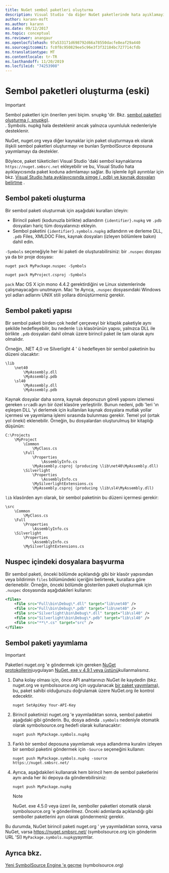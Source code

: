 ```yaml
---
title: NuGet sembol paketleri oluşturma
description: Visual Studio 'da diğer NuGet paketlerinde hata ayıklamayı desteklemek için yalnızca semboller içeren NuGet paketleri oluşturma.
author: karann-msft
ms.author: karann
ms.date: 09/12/2017
ms.topic: conceptual
ms.reviewer: anangaur
ms.openlocfilehash: 97a533171d698792d66a78550dacfe8eaf29a440
ms.sourcegitcommit: fc0f8c950829ee5c96e3f3f32184bc727714cfdb
ms.translationtype: MT
ms.contentlocale: tr-TR
ms.lasthandoff: 11/20/2019
ms.locfileid: "74253908"
---
```

# <a name="creating-symbol-packages-legacy"></a>Sembol paketleri oluşturma (eski)

> [!Important]
> Sembol paketleri için önerilen yeni biçim. snupkg 'dir. Bkz. [sembol paketleri oluşturma (. snupkg)](Symbol-Packages-snupkg.md). </br>
> . Symbols. nupkg hala desteklenir ancak yalnızca uyumluluk nedenleriyle desteklenir.

NuGet, nuget.org veya diğer kaynaklar için paket oluşturmaya ek olarak ilişkili sembol paketleri oluşturmayı ve bunları SymbolSource deposuna yayımlamayı da destekler.

Böylece, paket tüketicileri Visual Studio 'daki sembol kaynaklarına `https://nuget.smbsrc.net` ekleyebilir ve bu, Visual Studio hata ayıklayıcısında paket koduna adımlamayı sağlar. Bu işlemle ilgili ayrıntılar için bkz. [Visual Studio hata ayıklayıcısında simge (. pdb) ve kaynak dosyaları belirtme](/visualstudio/debugger/specify-symbol-dot-pdb-and-source-files-in-the-visual-studio-debugger) .

## <a name="creating-a-symbol-package"></a>Sembol paketi oluşturma

Bir sembol paketi oluşturmak için aşağıdaki kuralları izleyin:

- Birincil paketi (kodunuzla birlikte) adlandırın `{identifier}.nupkg` ve `.pdb` dosyaları hariç tüm dosyalarınızı ekleyin.
- Sembol paketini `{identifier}.symbols.nupkg` adlandırın ve derleme DLL, `.pdb` Files, XMLDOC Files, kaynak dosyaları (izleyen bölümlere bakın) dahil edin.

`-Symbols` seçeneğiyle her iki paketi de oluşturabilirsiniz: bir `.nuspec` dosyası ya da bir proje dosyası:

```cli
nuget pack MyPackage.nuspec -Symbols

nuget pack MyProject.csproj -Symbols
```

`pack` Mac OS X için mono 4.4.2 gerektirdiğini ve Linux sistemlerinde çalışmayacağını unutmayın. Mac 'te Ayrıca, `.nuspec` dosyasındaki Windows yol adları adlarını UNIX stili yollara dönüştürmeniz gerekir.

## <a name="symbol-package-structure"></a>Sembol paketi yapısı

Bir sembol paketi birden çok hedef çerçeveyi bir kitaplık paketiyle aynı şekilde hedefleyebilir, bu nedenle `lib` klasörünün yapısı, yalnızca DLL ile birlikte `.pdb` dosyaları dahil olmak üzere birincil paket ile tam olarak aynı olmalıdır.

Örneğin, .NET 4,0 ve Silverlight 4 ' ü hedefleyen bir sembol paketinin bu düzeni olacaktır:

    \lib
        \net40
            \MyAssembly.dll
            \MyAssembly.pdb
        \sl40
            \MyAssembly.dll
            \MyAssembly.pdb

Kaynak dosyalar daha sonra, kaynak deponuzun göreli yapısını izlemesi gereken `src`adlı ayrı bir özel klasöre yerleştirilir. Bunun nedeni, pdb 'leri 'ın eşleşen DLL 'yi derlemek için kullanılan kaynak dosyalara mutlak yollar içermesi ve yayımlama işlemi sırasında bulunması gerekir. Temel yol (ortak yol öneki) eklenebilir. Örneğin, bu dosyalardan oluşturulmuş bir kitaplığı düşünün:

    C:\Projects
        \MyProject
            \Common
                \MyClass.cs
            \Full
                \Properties
                    \AssemblyInfo.cs
                \MyAssembly.csproj (producing \lib\net40\MyAssembly.dll)
            \Silverlight
                \Properties
                    \AssemblyInfo.cs
                \MySilverlightExtensions.cs
                \MyAssembly.csproj (producing \lib\sl4\MyAssembly.dll)

`lib` klasörden ayrı olarak, bir sembol paketinin bu düzeni içermesi gerekir:

    \src
        \Common
            \MyClass.cs
        \Full
            \Properties
                \AssemblyInfo.cs
        \Silverlight
            \Properties
                \AssemblyInfo.cs
            \MySilverlightExtensions.cs

## <a name="referring-to-files-in-the-nuspec"></a>Nuspec içindeki dosyalara başvurma

Bir sembol paketi, önceki bölümde açıklandığı gibi bir klasör yapısından veya bildirimin `files` bölümündeki içeriğini belirterek, kurallara göre derlenebilir. Örneğin, önceki bölümde gösterilen paketi oluşturmak için `.nuspec` dosyasında aşağıdakileri kullanın:

```xml
<files>
    <file src="Full\bin\Debug\*.dll" target="lib\net40" />
    <file src="Full\bin\Debug\*.pdb" target="lib\net40" />
    <file src="Silverlight\bin\Debug\*.dll" target="lib\sl40" />
    <file src="Silverlight\bin\Debug\*.pdb" target="lib\sl40" />
    <file src="**\*.cs" target="src" />
</files>
```

## <a name="publishing-a-symbol-package"></a>Sembol paketi yayımlama

> [!Important]
> Paketleri nuget.org 'e göndermek için gereken [NuGet protokollerini](../api/nuget-protocols.md)uygulayan [NuGet. exe v 4.9.1 veya üstünü](https://www.nuget.org/downloads)kullanmalısınız.

1. Daha kolay olması için, önce API anahtarınızı NuGet ile kaydedin (bkz. nuget.org ve symbolsource.org için uygulanacak [bir paket yayımlama](../nuget-org/publish-a-package.md)), bu, paket sahibi olduğunuzu doğrulamak üzere NuGet.org ile kontrol edecektir.

    ```cli
    nuget SetApiKey Your-API-Key
    ```

2. Birincil paketinizi nuget.org 'e yayımladıktan sonra, sembol paketini aşağıdaki gibi gönderin. Bu, dosya adında `.symbols` nedeniyle otomatik olarak symbolsource.org hedefi olarak kullanacaktır:

    ```cli
    nuget push MyPackage.symbols.nupkg
    ```

3. Farklı bir sembol deposuna yayımlamak veya adlandırma kuralını izleyen bir sembol paketini göndermek için `-Source` seçeneğini kullanın:

    ```cli
    nuget push MyPackage.symbols.nupkg -source https://nuget.smbsrc.net/
    ```

4. Ayrıca, aşağıdakileri kullanarak hem birincil hem de sembol paketlerini aynı anda her iki depoya da gönderebilirsiniz:

    ```cli
    nuget push MyPackage.nupkg
    ```

   > [!Note]
   > NuGet. exe 4.5.0 veya üzeri ile, semboller paketleri otomatik olarak symbolsource.org 'e gönderilmez. Önceki adımlarda açıklandığı gibi semboller paketlerini ayrı olarak göndermeniz gerekir.
   
Bu durumda, NuGet birincil paketi nuget.org ' ye yayımladıktan sonra, varsa NuGet, varsa https://nuget.smbsrc.net/ (symbolsource.org için gönderim URL 'SI) `MyPackage.symbols.nupkg`yayımlar.

## <a name="see-also"></a>Ayrıca bkz.

[Yeni SymbolSource Engine 'e geçme](https://tripleemcoder.com/2015/10/04/moving-to-the-new-symbolsource-engine/) (symbolsource.org)
